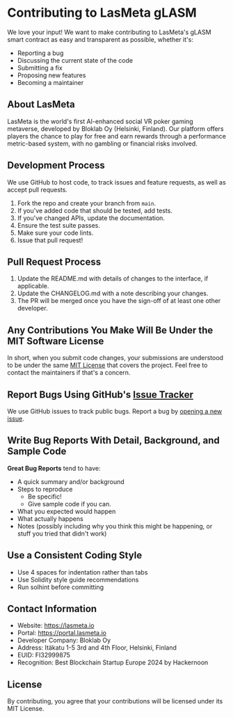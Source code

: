 # Contributing to LasMeta gLASM

We love your input! We want to make contributing to LasMeta's gLASM smart contract as easy and transparent as possible, whether it's:

- Reporting a bug
- Discussing the current state of the code
- Submitting a fix
- Proposing new features
- Becoming a maintainer

## About LasMeta

LasMeta is the world's first AI-enhanced social VR poker gaming metaverse, developed by Bloklab Oy (Helsinki, Finland). Our platform offers players the chance to play for free and earn rewards through a performance metric-based system, with no gambling or financial risks involved.

## Development Process

We use GitHub to host code, to track issues and feature requests, as well as accept pull requests.

1. Fork the repo and create your branch from `main`.
2. If you've added code that should be tested, add tests.
3. If you've changed APIs, update the documentation.
4. Ensure the test suite passes.
5. Make sure your code lints.
6. Issue that pull request!

## Pull Request Process

1. Update the README.md with details of changes to the interface, if applicable.
2. Update the CHANGELOG.md with a note describing your changes.
3. The PR will be merged once you have the sign-off of at least one other developer.

## Any Contributions You Make Will Be Under the MIT Software License

In short, when you submit code changes, your submissions are understood to be under the same [MIT License](http://choosealicense.com/licenses/mit/) that covers the project. Feel free to contact the maintainers if that's a concern.

## Report Bugs Using GitHub's [Issue Tracker](https://github.com/lasmetaio/gLASM/issues)

We use GitHub issues to track public bugs. Report a bug by [opening a new issue](https://github.com/lasmetaio/gLASM/issues/new).

## Write Bug Reports With Detail, Background, and Sample Code

**Great Bug Reports** tend to have:

- A quick summary and/or background
- Steps to reproduce
  - Be specific!
  - Give sample code if you can.
- What you expected would happen
- What actually happens
- Notes (possibly including why you think this might be happening, or stuff you tried that didn't work)

## Use a Consistent Coding Style

* Use 4 spaces for indentation rather than tabs
* Use Solidity style guide recommendations
* Run solhint before committing

## Contact Information

- Website: https://lasmeta.io
- Portal: https://portal.lasmeta.io
- Developer Company: Bloklab Oy
- Address: Itäkatu 1-5 3rd and 4th Floor, Helsinki, Finland
- EUID: FI32999875
- Recognition: Best Blockchain Startup Europe 2024 by Hackernoon

## License

By contributing, you agree that your contributions will be licensed under its MIT License. 